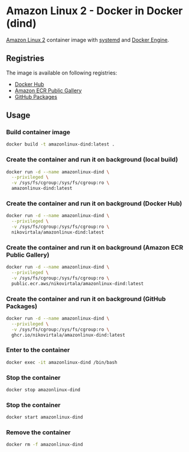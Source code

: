 # Amazon Linux 2 - Docker in Docker (dind)

[Amazon Linux 2](https://aws.amazon.com/amazon-linux-2/) container image with [systemd](https://systemd.io) and [Docker Engine](https://www.docker.com/products/container-runtime).

## Registries

The image is available on following registries:

- [Docker Hub](https://hub.docker.com/repository/docker/nikovirtala/amazonlinux-dind)
- [Amazon ECR Public Gallery](https://gallery.ecr.aws/nikovirtala/amazonlinux-dind)
- [GitHub Packages](https://github.com/users/nikovirtala/packages/container/package/nikovirtala/amazonlinux-dind)

## Usage

### Build container image

```sh
docker build -t amazonlinux-dind:latest .
```

### Create the container and run it on background (local build)

```sh
docker run -d --name amazonlinux-dind \
  --privileged \
  -v /sys/fs/cgroup:/sys/fs/cgroup:ro \
  amazonlinux-dind:latest
```

### Create the container and run it on background (Docker Hub)

```sh
docker run -d --name amazonlinux-dind \
  --privileged \
  -v /sys/fs/cgroup:/sys/fs/cgroup:ro \
  nikovirtala/amazonlinux-dind:latest
```

### Create the container and run it on background (Amazon ECR Public Gallery)

```sh
docker run -d --name amazonlinux-dind \
  --privileged \
  -v /sys/fs/cgroup:/sys/fs/cgroup:ro \
  public.ecr.aws/nikovirtala/amazonlinux-dind:latest
```

### Create the container and run it on background (GitHub Packages)

```sh
docker run -d --name amazonlinux-dind \
  --privileged \
  -v /sys/fs/cgroup:/sys/fs/cgroup:ro \
  ghcr.io/nikovirtala/amazonlinux-dind:latest
```

### Enter to the container

```sh
docker exec -it amazonlinux-dind /bin/bash
```

### Stop the container

```sh
docker stop amazonlinux-dind
```

### Stop the container

```sh
docker start amazonlinux-dind
```

### Remove the container

```sh
docker rm -f amazonlinux-dind
```
